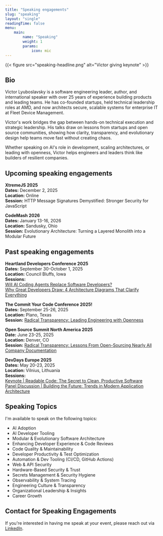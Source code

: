 ```yaml
---
title: "Speaking engagements"
slug: "speaking"
layout: "single"
readingTime: false
menu:
    main:
        name: "Speaking"
        weight: 1
        params: 
            icon: mic
---
```


{{< figure src="speaking-headline.png" alt="Victor giving keynote" >}}

## Bio

Victor Lyuboslavsky is a software engineering leader, author, and international speaker with over 25 years of experience
building products and leading teams. He has co-founded startups, held technical leadership roles at AMD, and now
architects secure, scalable systems for enterprise IT at Fleet Device Management.

Victor's work bridges the gap between hands-on technical execution and strategic leadership. His talks draw on lessons
from startups and open source communities, showing how clarity, transparency, and evolutionary design help teams move
fast without creating chaos.

Whether speaking on AI's role in development, scaling architectures, or leading with openness, Victor helps engineers
and leaders think like builders of resilient companies.

## Upcoming speaking engagements

**XtremeJS 2025**  
**Dates:** December 2, 2025  
**Location:** Online  
**Session:** HTTP Message Signatures Demystified: Stronger Security for JavaScript

**CodeMash 2026**  
**Dates:** January 13-16, 2026  
**Location:** Sandusky, Ohio  
**Session:** Evolutionary Architecture: Turning a Layered Monolith into a Modular Future

## Past speaking engagements

**Heartland Developers Conference 2025**  
**Dates:** September 30-October 1, 2025  
**Location:** Council Bluffs, Iowa  
**Sessions:**  
[Will AI Coding Agents Replace Software Developers?](https://www.youtube.com/watch?v=ATGrRb9gCHo)  
[Why Great Developers Draw: 4 Architecture Diagrams That Clarify Everything](https://www.youtube.com/watch?v=ATGrRb9gCHo)

**The Commit Your Code Conference 2025!**  
**Dates:** September 25-26, 2025  
**Location:** Plano, Texas  
**Session:** [Radical Transparency: Leading Engineering with Openness](https://www.youtube.com/watch?v=5IZqRe7TUEg)

**Open Source Summit North America 2025**  
**Date:** June 23-25, 2025  
**Location:** Denver, CO  
**Session:** [Radical Transparency: Lessons From Open-Sourcing Nearly All Company Documentation](https://www.youtube.com/watch?v=xfj_-5xGvYg)

**DevDays Europe 2025**  
**Dates:** May 20-23, 2025  
**Location:** Vilnius, Lithuania  
**Sessions:**  
[Keynote | Readable Code: The Secret to Clean, Productive Software](https://www.youtube.com/watch?v=lQBYQvyGPLE)  
[Panel Discussion | Building the Future: Trends in Modern Application Architecture](https://www.youtube.com/watch?v=w31U6TkYbgw)

## Speaking Topics

I'm available to speak on the following topics:

- AI Adoption
- AI Developer Tooling
- Modular & Evolutionary Software Architecture
- Enhancing Developer Experience & Code Reviews
- Code Quality & Maintainability
- Developer Productivity & Test Optimization
- Automation & Dev Tooling (CI/CD, GitHub Actions)
- Web & API Security
- Hardware-Based Security & Trust
- Secrets Management & Security Hygiene
- Observability & System Tracing
- Engineering Culture & Transparency
- Organizational Leadership & Insights
- Career Growth

## Contact for Speaking Engagements

If you're interested in having me speak at your event, please reach out via
[LinkedIn](http://linkedin.com/in/lyuboslavsky).
